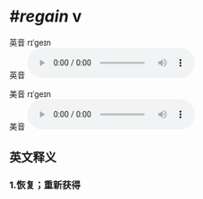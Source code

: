 # ***\#regain*** v
英音 rɪˈɡeɪn  
英音
<audio src="./media/regain1_AAC.aac" controls="controls"></audio>

美音 rɪˈɡeɪn  
美音
<audio src="./media/regain2_AAC.aac" controls="controls"></audio>



  

英文释义
---
### 1.**恢复；重新获得**  


